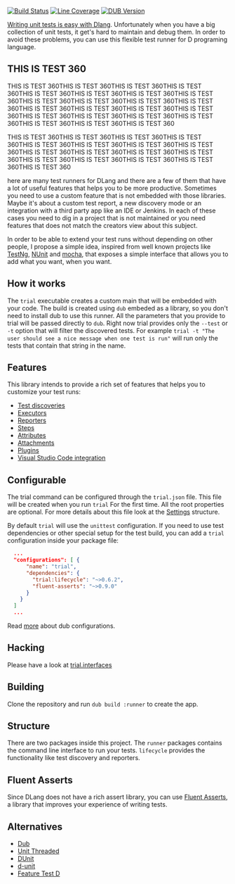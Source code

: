 [![Build Status](https://gitlab.com/szabobogdan3/trial/badges/master/build.svg)](https://gitlab.com/szabobogdan3/trial)
[![Line Coverage](http://trial.szabobogdan.com/artifacts/coverage/html/coverage-shield.svg)](http://trial.szabobogdan.com/artifacts/coverage/html/index.html)
[![DUB Version](https://img.shields.io/dub/v/trial.svg)](https://code.dlang.org/packages/trial)

[Writing unit tests is easy with Dlang](https://dlang.org/spec/unittest.html). Unfortunately
when you have a big collection of unit tests, it get's hard to maintain and debug them. In order
to avoid these problems, you can use this flexible test runner for D programing language.

## THIS IS TEST 360

THIS IS TEST 360THIS IS TEST 360THIS IS TEST 360THIS IS TEST 360THIS IS TEST 360THIS IS TEST 360THIS IS TEST 360THIS IS TEST 360THIS IS TEST 360THIS IS TEST 360THIS IS TEST 360THIS IS TEST 360THIS IS TEST 360THIS IS TEST 360THIS IS TEST 360THIS IS TEST 360THIS IS TEST 360THIS IS TEST 360THIS IS TEST 360THIS IS TEST 360THIS IS TEST 360THIS IS TEST 360THIS IS TEST 360


THIS IS TEST 360THIS IS TEST 360THIS IS TEST 360THIS IS TEST 360THIS IS TEST 360THIS IS TEST 360THIS IS TEST 360THIS IS TEST 360THIS IS TEST 360THIS IS TEST 360THIS IS TEST 360THIS IS TEST 360THIS IS TEST 360THIS IS TEST 360THIS IS TEST 360THIS IS TEST 360THIS IS TEST 360


here are many test runners for DLang and there are a few of them that have a lot of useful features
that helps you to be more productive. Sometimes you need to use a custom feature that is not embedded
with those libraries. Maybe it's about a custom test report, a new discovery mode or an integration with
a third party app like an IDE or Jenkins. In each of these cases you need to dig in a project that is
not maintained or you need features that does not match the creators view about this subject.

In order to be able to extend your test runs without depending on other people, I propose a simple
idea, inspired from well known projects like [TestNg](http://testng.org/doc/),
[NUnit](https://github.com/nunit/docs/wiki) and [mocha](https://mochajs.org/), that exposes a simple
interface that allows you to add what you want, when you want.

## How it works

The `trial` executable creates a custom main that will be embedded with your code. The build is created
using `dub` embeded as a library, so you don't need to install dub to use this runner. All the parameters that you
provide to trial will be passed directly to `dub`. Right now trial provides only the `--test` or `-t` option that will
filter the discovered tests. For example `trial -t "The user should see a nice message when one test is run"` will run
only the tests that contain that string in the name.

## Features

This library intends to provide a rich set of features that helps you to customize your test runs:
  - [Test discoveries](doc/test-discovery.md)
  - [Executors](doc/executors.md)
  - [Reporters](doc/reporters.md)
  - [Steps](doc/steps.md)
  - [Attributes](doc/attributes.md)
  - [Attachments](doc/attachments.md)
  - [Plugins](doc/plugins.md)
  - [Visual Studio Code integration](https://marketplace.visualstudio.com/items?itemName=bosz.visual-trial)

## Configurable

The trial command can be configured through the `trial.json` file. This file will be created when you run `trial`
For the first time. All the root properties are optional. For more details about this file look at the
[Settings](http://trial.szabobogdan.com/api/trial/settings/Settings.html) structure.

By default `trial` will use the `unittest` configuration. If you need to use test dependencies or other special
setup for the test build, you can add a `trial` configuration inside your package file:

```json
  ...
  "configurations": [ {
      "name": "trial",
      "dependencies": {
        "trial:lifecycle": "~>0.6.2",
        "fluent-asserts": "~>0.9.0"
      }
    }
  ]
  ...
```

Read [more](https://code.dlang.org/package-format?lang=json#configurations) about dub configurations.

## Hacking

Please have a look at [trial.interfaces](http://trial.szabobogdan.com/api/trial/interfaces.html)

## Building

Clone the repository and run `dub build :runner` to create the app.

## Structure

There are two packages inside this project. The `runner` packages contains the command line interface
to run your tests. `lifecycle` provides the functionality like test discovery and reporters.

## Fluent Asserts

Since DLang does not have a rich assert library, you can use [Fluent Asserts](http://fluentasserts.szabobogdan.com/), a library
that improves your experience of writing tests.

## Alternatives

  - [Dub](https://code.dlang.org/docs/commandline)
  - [Unit Threaded](https://code.dlang.org/packages/unit-threaded)
  - [DUnit](https://code.dlang.org/packages/dunit)
  - [d-unit](https://code.dlang.org/packages/d-unit)
  - [Feature Test D](https://code.dlang.org/packages/feature-test-d)
